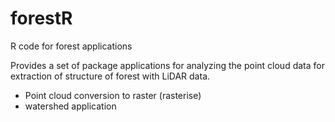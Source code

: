# forestR
R code for forest applications

Provides a set of package applications for analyzing the point cloud data for extraction of structure of forest with LiDAR data.

- Point cloud conversion to raster (rasterise)
- watershed application
